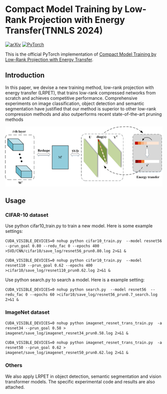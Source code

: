# Compact Model Training by Low-Rank Projection with Energy Transfer(TNNLS 2024)

[![arXiv](https://img.shields.io/badge/arxiv-2204.05566-b31b1b?style=plastic&color=b31b1b&link=https%3A%2F%2Farxiv.org%2Fabs%2F2311.17132)](https://arxiv.org/abs/2204.05566)
<a href="https://pytorch.org/get-started/locally/"><img alt="PyTorch" src="https://img.shields.io/badge/PyTorch-ee4c2c?logo=pytorch&logoColor=white"></a>

This is the official PyTorch implementation of [Compact Model Training by Low-Rank Projection with Energy Transfer](https://arxiv.org/abs/2204.05566).

## Introduction
In this paper, we devise a new training method, low-rank projection with energy transfer (LRPET), that trains low-rank compressed networks from scratch and achieves competitive performance.   Comprehensive experiments on image classification, object detection and semantic segmentation have justified that our method is superior to other low-rank compression methods and also outperforms recent state-of-the-art pruning methods

![](svd.png)

## Usage
### CIFAR-10 dataset
Use python cifar10_train.py to train a new model. Here is some example settings:
```
CUDA_VISIBLE_DEVICES=0 nohup python cifar10_train.py  --model resnet56 --prun_goal 0.80 --redu_fac 0 --epochs 400 >SVD/CNN/cifar10/save_log/resnet56_prun0.80.log 2>&1 &
```

```
CUDA_VISIBLE_DEVICES=0 nohup python cifar10_train.py  --model resnet110 --prun_goal 0.62 --epochs 400 >cifar10/save_log/resnet110_prun0.62.log 2>&1 &
```

Use python search.py to search a model. Here is a example setting:
```
CUDA_VISIBLE_DEVICES=0 nohup python search.py  --model resnet56  --redu_fac 0 --epochs 60 >cifar10/save_log/resnet56_prun0.7_search.log 2>&1 &
```
### ImageNet dataset
```
CUDA_VISIBLE_DEVICES=0 nohup python imagenet_resnet_trans_train.py  -a resnet34 --prun_goal 0.58 > imagenet/save_log/imagenet_resnet34_prun0.58.log 2>&1 &
```
```
CUDA_VISIBLE_DEVICES=0 nohup python imagenet_resnet_trans_train.py  -a resnet50 --prun_goal 0.62 > imagenet/save_log/imagenet_resnet50_prun0.62.log 2>&1 &
```

### Others
We also apply LRPET in object detection, semantic segmentation and vision transformer models. The specific experimental code and results are also attached.
